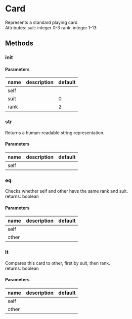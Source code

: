 # Card


Represents a standard playing card.   
Attributes: suit: integer 0-3 rank: integer 1-13 

## Methods


### __init__




#### Parameters
name | description | default
--- | --- | ---
self |  | 
suit |  | 0
rank |  | 2





### __str__


Returns a human-readable string representation. 

#### Parameters
name | description | default
--- | --- | ---
self |  | 





### __eq__


Checks whether self and other have the same rank and suit.   
returns: boolean 

#### Parameters
name | description | default
--- | --- | ---
self |  | 
other |  | 





### __lt__


Compares this card to other, first by suit, then rank.   
returns: boolean 

#### Parameters
name | description | default
--- | --- | ---
self |  | 
other |  | 





